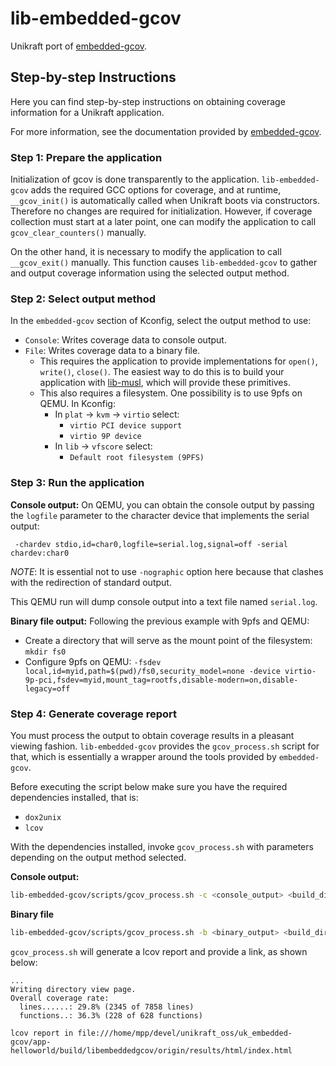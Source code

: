 # lib-embedded-gcov

Unikraft port of [embedded-gcov](https://github.com/nasa-jpl/embedded-gcov).

## Step-by-step Instructions

Here you can find step-by-step instructions on obtaining coverage information for a Unikraft application.

For more information, see the documentation provided by [embedded-gcov](https://github.com/nasa-jpl/embedded-gcov).

### Step 1: Prepare the application

Initialization of gcov is done transparently to the application. `lib-embedded-gcov` adds the required GCC options for coverage, and at runtime, `__gcov_init()` is automatically called when Unikraft boots via constructors. Therefore no changes are required for initialization. However, if coverage collection must start at a later point, one can modify the application to call `gcov_clear_counters()` manually.

On the other hand, it is necessary to modify the application to call `__gcov_exit()` manually. This function causes `lib-embedded-gcov` to gather and output coverage information using the selected output method.

### Step 2: Select output method

In the `embedded-gcov` section of Kconfig, select the output method to use:
- `Console`: Writes coverage data to console output.
- `File`: Writes coverage data to a binary file.
    - This requires the application to provide implementations for `open()`, `write()`, `close()`. The easiest way to do this is to build your application with [lib-musl](https://github.com/unikraft/lib-musl), which will provide these primitives.
    - This also requires a filesystem. One possibility is to use 9pfs on QEMU. In Kconfig:
        - In `plat` -> `kvm` -> `virtio` select:
            - `virtio PCI device support`
            - `virtio 9P device`
        - In `lib` -> `vfscore` select:
            - `Default root filesystem (9PFS)`
            
### Step 3: Run the application

**Console output:**
On QEMU, you can obtain the console output by passing the `logfile` parameter to the character device that implements the serial output:
```
 -chardev stdio,id=char0,logfile=serial.log,signal=off -serial chardev:char0
```
*NOTE*: It is essential not to use `-nographic` option here because that clashes with the redirection of standard output.

This QEMU run will dump console output into a text file named `serial.log`.

**Binary file output:**
Following the previous example with 9pfs and QEMU:
- Create a directory that will serve as the mount point of the filesystem:
   `mkdir fs0`
- Configure 9pfs on QEMU:
      ```
      -fsdev local,id=myid,path=$(pwd)/fs0,security_model=none
      -device virtio-9p-pci,fsdev=myid,mount_tag=rootfs,disable-modern=on,disable-legacy=off
      ```
### Step 4: Generate coverage report

You must process the output to obtain coverage results in a pleasant viewing fashion. `lib-embedded-gcov` provides the `gcov_process.sh` script for that, which is essentially a wrapper around the tools provided by `embedded-gcov`.

Before executing the script below make sure you have the required dependencies installed, that is:
- `dox2unix`
- `lcov`

With the dependencies installed, invoke `gcov_process.sh` with parameters depending on the output method selected.

**Console output:**
```bash
lib-embedded-gcov/scripts/gcov_process.sh -c <console_output> <build_directory>
```

**Binary file**
```bash
lib-embedded-gcov/scripts/gcov_process.sh -b <binary_output> <build_directory>
```

`gcov_process.sh` will generate a lcov report and provide a link, as shown below:
```
...
Writing directory view page.
Overall coverage rate:
  lines......: 29.8% (2345 of 7858 lines)
  functions..: 36.3% (228 of 628 functions)

lcov report in file:///home/mpp/devel/unikraft_oss/uk_embedded-gcov/app-helloworld/build/libembeddedgcov/origin/results/html/index.html
```
